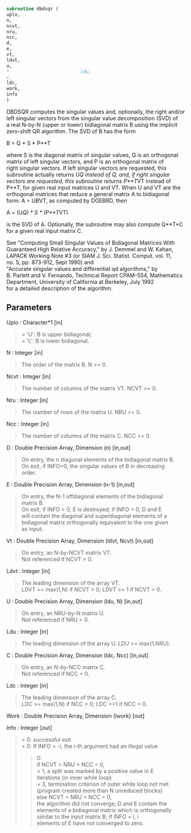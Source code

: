 ```fortran  
subroutine dbdsqr (  
uplo,  
n,  
ncvt,  
nru,  
ncc,  
d,  
e,  
vt,  
ldvt,  
u,  
*                          ldu,  
c,  
ldc,  
work,  
info  
)  
```  
  
DBDSQR computes the singular values and, optionally, the right and/or  
left singular vectors from the singular value decomposition (SVD) of  
a real N-by-N (upper or lower) bidiagonal matrix B using the implicit  
zero-shift QR algorithm.  The SVD of B has the form  
  
B = Q * S * P**T  
  
where S is the diagonal matrix of singular values, Q is an orthogonal  
matrix of left singular vectors, and P is an orthogonal matrix of  
right singular vectors.  If left singular vectors are requested, this  
subroutine actually returns U*Q instead of Q, and, if right singular  
vectors are requested, this subroutine returns P**T*VT instead of  
P**T, for given real input matrices U and VT.  When U and VT are the  
orthogonal matrices that reduce a general matrix A to bidiagonal  
form:  A = U*B*VT, as computed by DGEBRD, then  
  
A = (U*Q) * S * (P**T*VT)  
  
is the SVD of A.  Optionally, the subroutine may also compute Q**T*C  
for a given real input matrix C.  
  
See "Computing  Small Singular Values of Bidiagonal Matrices With  
Guaranteed High Relative Accuracy," by J. Demmel and W. Kahan,  
LAPACK Working Note #3 (or SIAM J. Sci. Statist. Comput. vol. 11,  
no. 5, pp. 873-912, Sept 1990) and  
"Accurate singular values and differential qd algorithms," by  
B. Parlett and V. Fernando, Technical Report CPAM-554, Mathematics  
Department, University of California at Berkeley, July 1992  
for a detailed description of the algorithm.  
  
## Parameters  
Uplo : Character*1 [in]  
> = 'U':  B is upper bidiagonal;  
> = 'L':  B is lower bidiagonal.  
  
N : Integer [in]  
> The order of the matrix B.  N >= 0.  
  
Ncvt : Integer [in]  
> The number of columns of the matrix VT. NCVT >= 0.  
  
Nru : Integer [in]  
> The number of rows of the matrix U. NRU >= 0.  
  
Ncc : Integer [in]  
> The number of columns of the matrix C. NCC >= 0.  
  
D : Double Precision Array, Dimension (n) [in,out]  
> On entry, the n diagonal elements of the bidiagonal matrix B.  
> On exit, if INFO=0, the singular values of B in decreasing  
> order.  
  
E : Double Precision Array, Dimension (n-1) [in,out]  
> On entry, the N-1 offdiagonal elements of the bidiagonal  
> matrix B.  
> On exit, if INFO = 0, E is destroyed; if INFO > 0, D and E  
> will contain the diagonal and superdiagonal elements of a  
> bidiagonal matrix orthogonally equivalent to the one given  
> as input.  
  
Vt : Double Precision Array, Dimension (ldvt, Ncvt) [in,out]  
> On entry, an N-by-NCVT matrix VT.  
> Not referenced if NCVT = 0.  
  
Ldvt : Integer [in]  
> The leading dimension of the array VT.  
> LDVT >= max(1,N) if NCVT > 0; LDVT >= 1 if NCVT = 0.  
  
U : Double Precision Array, Dimension (ldu, N) [in,out]  
> On entry, an NRU-by-N matrix U.  
> Not referenced if NRU = 0.  
  
Ldu : Integer [in]  
> The leading dimension of the array U.  LDU >= max(1,NRU).  
  
C : Double Precision Array, Dimension (ldc, Ncc) [in,out]  
> On entry, an N-by-NCC matrix C.  
> Not referenced if NCC = 0.  
  
Ldc : Integer [in]  
> The leading dimension of the array C.  
> LDC >= max(1,N) if NCC > 0; LDC >=1 if NCC = 0.  
  
Work : Double Precision Array, Dimension (lwork) [out]  
  
Info : Integer [out]  
> = 0:  successful exit  
> < 0:  If INFO = -i, the i-th argument had an illegal value  
> > 0:  
> if NCVT = NRU = NCC = 0,  
> = 1, a split was marked by a positive value in E  
> iterations (in inner while loop)  
> = 3, termination criterion of outer while loop not met  
> (program created more than N unreduced blocks)  
> else NCVT = NRU = NCC = 0,  
> the algorithm did not converge; D and E contain the  
> elements of a bidiagonal matrix which is orthogonally  
> similar to the input matrix B;  if INFO = i, i  
> elements of E have not converged to zero.  
  
